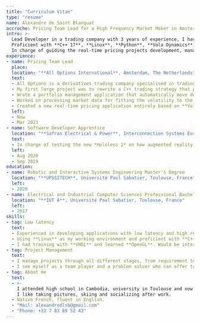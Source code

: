 ```yaml
---
title: "Curriculum Vitae"
type: "resume"
name: Alexandre de Saint Blanquat
accroche: Pricing Team Lead for a High Frequency Market Maker in Amsterdam.
intro: >-
  Lead Developer in a trading company with 3 years of experience, I have expertise in designing and implementing **C++** applications used for low latency trading.
  Proficient with **C++ 17**, **Linux**, **Python**, **Vola Dynamics**, **CMAKE**, **Boost**, **Redis**, **ScyllaDB** and **Tbricks**.
  In charge of guiding the real-time pricing projects development, managing a team of 4 developers with excellent communication with stakeholders outside my department. 
experience:
- name: Pricing Team Lead
  place:
  location: "**All Options International**, Amsterdam, The Netherlands"
  text:
  - All Options is a derivatives trading company specialised in trading options. I am part of the technology department dedicated to develop new technologies and ensure the continuity of the trading platform.
  - My first large project was to rewrite a C++ trading strategy that place options orders in pre-open phase on Euronex and was not able to handle the amount of order-books updates. The application is required to manage order-book, send orders and cancel orders with a single thread asynchronously.
  - Wrote a portfolio management application that automatically move delta-neutral and vega-neutral positions when we trade. Used to create the company's spread or dispersion strategies.
  - Worked on processing market data for fitting the volatility to the market using the **Vola Dynamics** library. Used on EURO STOXX 50 and other liquid European indices.
  - Created a new real-time pricing application entirely based on **Vola Dynamics**, used on all traded products in the US. Since June 2023, I am leading a team of four developers aiming to expand to all products in Europe and US with a real-time and historical pricing and replace all the previous pricing applications.
  left:
  - Now
  - Mar 2021
- name: Software Developer Apprentice
  location: "**Safran Electrical & Power**, Interconnection Systems Eurasia, Design Office, Blagnac, France"
  text:
  - In charge of testing the new *Hololens 2* on how augmented reality glasses can be used in the plane cabling process.
  left:
  - Aug 2020
  - Sep 2019
education:
- name: Robotic and Interactive Systems Engineering Master's Degree
  location: "**UPSSITECH**, Université Paul Sabatier, Toulouse, France"
  left:
  - 2020
- name: Electrical and Industrial Computer Sciences Professional Bachelor's Degree
  location: "**IUT A**, Université Paul Sabatier, Toulouse, France"
  left:
  - 2017
skills:
- tag: Low latency
  text:
  - Experienced in developing applications with low latency and high reliability requirements. I have a methodic approach and always provide an abstracted design, enforce concepts separation and code profiling.
  - Using **Linux** as my working environment and proficient with **C++ 17**, **CMAKE**, **Boost**, the **LLVM** ecosystem, **Python** and **Go**. Closely working with **NoSQL** databases such as **Redis**, **ScyllaDB** and **InfluxDB**.
  - I had training with **VHDL** and learned **OpenGL**. Would be interested in GPU-accelerated computing or **FPGA**.
- tag: Project Management
  text:
  - I manage projects through all different stages, from requirement to release, support and handover. I supervise the work of my team, guide the design, review and give constructive feedbacks.
  - I see myself as a team player and a problem solver who can offer tailor-made project management that suit the team and the company needs.
- tag: About me
  text:
  - >-
    I attended high school in Cambodia, university in Toulouse and now living in Amsterdam.
    I like taking pictures, skiing and socializing after work.
  - Native French, fluent in English.
  - "Mail: alexandredlsb@gmail.com"
  - "Phone: +33 7 83 89 52 43"
---
```

<!-- Dear Hiring Manager,

I am writing to express my strong interest in the C++ job opportunity in your market-making company in New York. As a C++ developer with expertise in designing low latency systems, I am excited about the possibility of joining a team that values innovation, creativity, and technical excellence.

I am currently living in Amsterdam, and I am highly motivated to move to New York to further my career. My expertise lies in developing robust systems capable of processing large volumes of data in real-time. I have successfully delivered two large project related to market making: a low latency trading strategy running in Euronext and Eurex and the company's to automatic portfolio management used to create trading strategies and for option's hedging. I am now working on the pricing framework after delivered results that have contributed to the growth and success of All Options.

As someone who has studied robotic software engineering, I understand the importance of designing robust and reliable systems that can operate under high-pressure and in unpredictable environments. I enjoy collaborated with specialists from other disciplines to learn and develop reliable solutions. In addition to my technical skills, I am an excellent communicator and a team player. I have worked with teams of developers, traders, quants, and other stakeholders with various cultural and language backgrounds to ensure that our solutions meet the user's needs.

Thank you for considering my application.

Sincerely,

Alexandre de Saint Blanquat -->
